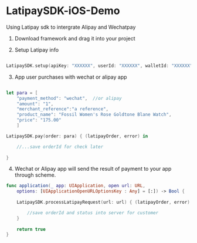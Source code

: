# LatipaySDK-iOS-Demo

Using Latipay sdk to intergrate Alipay and Wechatpay

1. Download framework and drag it into your project

2. Setup Latipay info

```swift

LatipaySDK.setup(apiKey: "XXXXXX", userId: "XXXXXX", walletId: "XXXXXX", scheme: "latipay")

```

3. App user purchases with wechat or alipay app

```swift

let para = [
    "payment_method": "wechat",  //or alipay
    "amount": "1",
    "merchant_reference":"a reference",
    "product_name": "Fossil Women's Rose Goldtone Blane Watch",
    "price": "175.00"
    ]

LatipaySDK.pay(order: para) { (latipayOrder, error) in

    //...save orderId for check later
    
}

```

4. Wechat or Alipay app will send the result of payment to your app through scheme.

```swift
func application(_ app: UIApplication, open url: URL, 
    options: [UIApplicationOpenURLOptionsKey : Any] = [:]) -> Bool {
    
    LatipaySDK.processLatipayRequest(url: url) { (latipayOrder, error) in

        //save orderId and status into server for customer
    }
    
    return true
}
```

